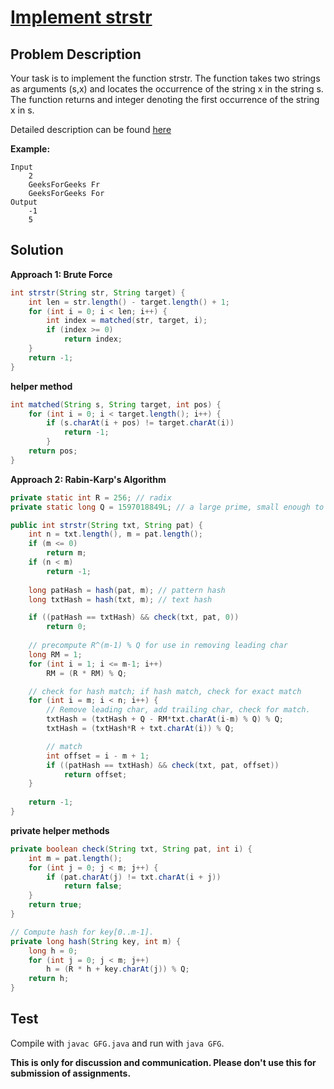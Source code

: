 # [Implement strstr][title]

## Problem Description

Your task is to implement the function strstr. The function takes two strings as arguments (s,x) and  locates the occurrence of the string x in the string s. The function returns and integer denoting the first occurrence of the string x in s.

Detailed description can be found [here][title]

**Example:**

```
Input
	2
    GeeksForGeeks Fr
    GeeksForGeeks For
Output
	-1
    5
```

## Solution

**Approach 1: Brute Force**

```java
int strstr(String str, String target) {
    int len = str.length() - target.length() + 1;
    for (int i = 0; i < len; i++) {
        int index = matched(str, target, i);
        if (index >= 0)
            return index;
    }
    return -1;
}
```

**helper method**

```java
int matched(String s, String target, int pos) {
    for (int i = 0; i < target.length(); i++) {
        if (s.charAt(i + pos) != target.charAt(i))
            return -1;
        }
    return pos;
}
```

**Approach 2: Rabin-Karp's Algorithm**

```java
private static int R = 256; // radix
private static long Q = 1597018849L; // a large prime, small enough to avoid long overflow

public int strstr(String txt, String pat) {
    int n = txt.length(), m = pat.length();
    if (m <= 0)
        return m;
    if (n < m)
        return -1;
    
    long patHash = hash(pat, m); // pattern hash
    long txtHash = hash(txt, m); // text hash

    if ((patHash == txtHash) && check(txt, pat, 0))
        return 0;
    
    // precompute R^(m-1) % Q for use in removing leading char
    long RM = 1;
    for (int i = 1; i <= m-1; i++)
        RM = (R * RM) % Q;

    // check for hash match; if hash match, check for exact match
    for (int i = m; i < n; i++) {
        // Remove leading char, add trailing char, check for match.
        txtHash = (txtHash + Q - RM*txt.charAt(i-m) % Q) % Q; 
        txtHash = (txtHash*R + txt.charAt(i)) % Q; 

        // match
        int offset = i - m + 1;
        if ((patHash == txtHash) && check(txt, pat, offset))
            return offset;
    }
    
    return -1;
}
```

**private helper methods**

```java
private boolean check(String txt, String pat, int i) {
    int m = pat.length();
    for (int j = 0; j < m; j++) {
        if (pat.charAt(j) != txt.charAt(i + j))
            return false;
    }
    return true;
}

// Compute hash for key[0..m-1]. 
private long hash(String key, int m) { 
    long h = 0;
    for (int j = 0; j < m; j++) 
        h = (R * h + key.charAt(j)) % Q;
    return h;
}
```

## Test

Compile with `javac GFG.java` and run with `java GFG`.


**This is only for discussion and communication. Please don't use this for submission of assignments.**

[title]: https://practice.geeksforgeeks.org/problems/implement-strstr/1/